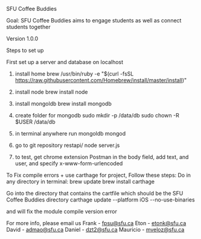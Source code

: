 SFU Coffee Buddies

Goal:
SFU Coffee Buddies aims to engage students as well as connect students together

Version 1.0.0

Steps to set up

First set up a server and database on localhost
1) install home brew
/usr/bin/ruby -e "$(curl -fsSL https://raw.githubusercontent.com/Homebrew/install/master/install)"

2) install node
brew install node

3) install mongoldb
brew install mongodb

4) create folder for mongodb
sudo mkdir -p /data/db
sudo chown -R $USER /data/db

5) in terminal anywhere run mongoldb 
mongod

6) go to git repository restapi/
node server.js

7) to test, get chrome extension Postman
in the body field,
add text, and user, and specify x-www-form-urlencoded

To Fix compile errors + use carthage for project, Follow these steps:
Do in any directory in terminal:
brew update
brew install carthage

Go into the directory that contains the cartfile which should be the SFU Coffee Buddies directory
carthage update --platform iOS --no-use-binaries

and will fix the module compile version error


For more info, please email us
Frank - fpsu@sfu.ca
Eton - etonk@sfu.ca
David - admao@sfu.ca
Daniel - dzt2@sfu.ca
Mauricio - mveloz@sfu.ca